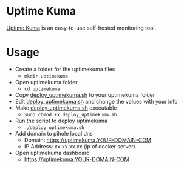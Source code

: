 # Uptime Kuma
[Uptime Kuma](https://github.com/louislam/uptime-kuma) is an easy-to-use self-hosted monitoring tool.

# Usage
+ Create a folder for the uptimekuma files 
  + ```mkdir uptimekuma```
+ Open uptimekuma folder
  + ```cd uptimekuma```
+ Copy [deploy_uptimekuma.sh](deploy_uptimekuma.sh) to your uptimekuma folder
+ Edit [deploy_uptimekuma.sh](deploy_uptimekuma.sh) and change the values with your info
+ Make [deploy_uptimekuma.sh](deploy_uptimekuma.sh) executable
  + ```sudo chmod +x deploy_uptimekuma.sh```
+ Run the script to deploy uptimekuma
  + ```./deploy_uptimekuma.sh```
+ Add domain to pihole local dns
  + Domain: https://uptimekuma.YOUR-DOMAIN-COM
  + IP Address: xx.xx.xx.xx (ip of docker server)
+ Open uptimekuma dashboard
  + https://uptimekuma.YOUR-DOMAIN-COM